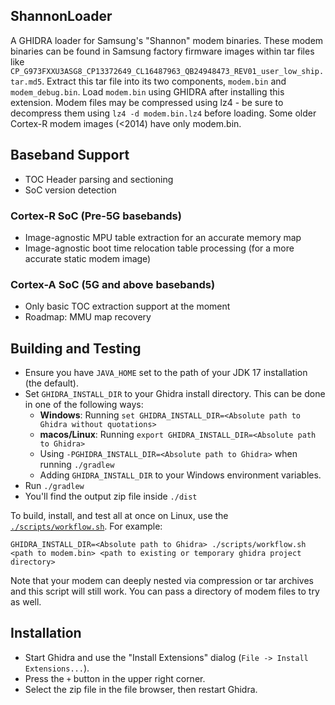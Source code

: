 ## ShannonLoader

A GHIDRA loader for Samsung's "Shannon" modem binaries. These modem binaries can be found in Samsung factory firmware images within tar files like `CP_G973FXXU3ASG8_CP13372649_CL16487963_QB24948473_REV01_user_low_ship.tar.md5`.
Extract this tar file into its two components, `modem.bin` and `modem_debug.bin`. Load `modem.bin` using GHIDRA after installing this extension. Modem files may be compressed using lz4 - be sure to decompress them using `lz4 -d modem.bin.lz4` before loading. Some older Cortex-R modem images (<2014) have only modem.bin.

## Baseband Support

* TOC Header parsing and sectioning
* SoC version detection

### Cortex-R SoC (Pre-5G basebands)
* Image-agnostic MPU table extraction for an accurate memory map
* Image-agnostic boot time relocation table processing (for a more accurate static modem image)

### Cortex-A SoC (5G and above basebands)
* Only basic TOC extraction support at the moment
* Roadmap: MMU map recovery

## Building and Testing
- Ensure you have ``JAVA_HOME`` set to the path of your JDK 17 installation (the default).
- Set ``GHIDRA_INSTALL_DIR`` to your Ghidra install directory. This can be done in one of the following ways:
    - **Windows**: Running ``set GHIDRA_INSTALL_DIR=<Absolute path to Ghidra without quotations>``
    - **macos/Linux**: Running ``export GHIDRA_INSTALL_DIR=<Absolute path to Ghidra>``
    - Using ``-PGHIDRA_INSTALL_DIR=<Absolute path to Ghidra>`` when running ``./gradlew``
    - Adding ``GHIDRA_INSTALL_DIR`` to your Windows environment variables.
- Run ``./gradlew``
- You'll find the output zip file inside `./dist`

To build, install, and test all at once on Linux, use the [`./scripts/workflow.sh`](./scripts/workflow.sh). For example:

```
GHIDRA_INSTALL_DIR=<Absolute path to Ghidra> ./scripts/workflow.sh <path to modem.bin> <path to existing or temporary ghidra project directory>
```

Note that your modem can deeply nested via compression or tar archives and this script will still work. You can pass a directory of modem files to try as well.

## Installation
- Start Ghidra and use the "Install Extensions" dialog (``File -> Install Extensions...``).
- Press the ``+`` button in the upper right corner.
- Select the zip file in the file browser, then restart Ghidra.
